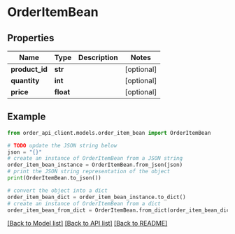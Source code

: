 # OrderItemBean


## Properties

Name | Type | Description | Notes
------------ | ------------- | ------------- | -------------
**product_id** | **str** |  | [optional] 
**quantity** | **int** |  | [optional] 
**price** | **float** |  | [optional] 

## Example

```python
from order_api_client.models.order_item_bean import OrderItemBean

# TODO update the JSON string below
json = "{}"
# create an instance of OrderItemBean from a JSON string
order_item_bean_instance = OrderItemBean.from_json(json)
# print the JSON string representation of the object
print(OrderItemBean.to_json())

# convert the object into a dict
order_item_bean_dict = order_item_bean_instance.to_dict()
# create an instance of OrderItemBean from a dict
order_item_bean_from_dict = OrderItemBean.from_dict(order_item_bean_dict)
```
[[Back to Model list]](../README.md#documentation-for-models) [[Back to API list]](../README.md#documentation-for-api-endpoints) [[Back to README]](../README.md)


